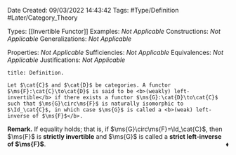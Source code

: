 <div class="topSpace"></div>

Date Created: 09/03/2022 14:43:42
Tags: #Type/Definition #Later/Category_Theory

Types: [[Invertible Functor]]
Examples: <i>Not Applicable</i>
Constructions: <i>Not Applicable</i>
Generalizations: <i>Not Applicable</i>

Properties: <i>Not Applicable</i>
Sufficiencies: <i>Not Applicable</i>
Equivalences: <i>Not Applicable</i>
Justifications: <i>Not Applicable</i>

``` ad-Definition
title: Definition.

Let $\cat{C}$ and $\cat{D}$ be categories. A functor $\ms{F}:\cat{C}\to\cat{D}$ is said to be <b>(weakly) left-invertible</b> if there exists a functor $\ms{G}:\cat{D}\to\cat{C}$ such that $\ms{G}\circ\ms{F}$ is naturally isomorphic to $\Id_\cat{C}$, in which case $\ms{G}$ is called a <b>(weak) left-inverse of $\ms{F}$</b>.

```

<b>Remark.</b> If equality holds; that is, if $\ms{G}\circ\ms{F}=\Id_\cat{C}$, then $\ms{F}$ is <b>strictly invertible</b> and $\ms{G}$ is called a <b>strict left-inverse of $\ms{F}$</b>.<span style="float:right;">$\blacklozenge$</span>
